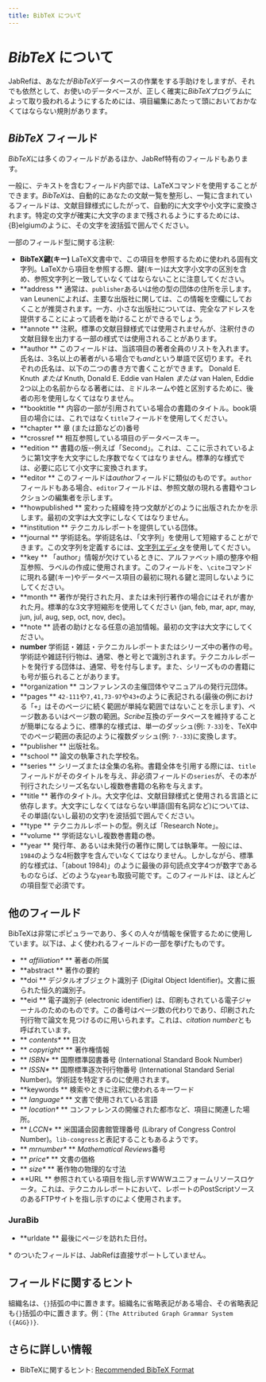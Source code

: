 ```yaml
---
title: BibTeX について
---
```


# *BibTeX* について

JabRefは、あなたが*BibTeX*データベースの作業をする手助けをしますが、それでも依然として、お使いのデータベースが、正しく確実に*BibTeX*プログラムによって取り扱われるようにするためには、項目編集にあたって頭においておかなくてはならない規則があります。

## *BibTeX* フィールド

*BibTeX*には多くのフィールドがあるほか、JabRef特有のフィールドもあります。

一般に、テキストを含むフィールド内部では、LaTeXコマンドを使用することができます。*BibTeX*は、自動的にあなたの文献一覧を整形し、一覧に含まれているフィールドは、文献目録様式にしたがって、自動的に大文字や小文字に変換されます。特定の文字が確実に大文字のままで残されるようにするためには、{B}elgiumのように、その文字を波括弧で囲んでください。

一部のフィールド型に関する注釈:

-   **BibTeX鍵(キー)** LaTeX文書中で、この項目を参照するために使われる固有文字列。LaTeXから項目を参照する際、鍵(キー)は大文字小文字の区別を含め、参照文字列と一致していなくてはならないことに注意してください。
-   **address
    ** 通常は、`publisher`あるいは他の型の団体の住所を示します。van Leunenによれば、主要な出版社に関しては、この情報を空欄にしておくことが推奨されます。一方、小さな出版社については、完全なアドレスを提供することによって読者を助けることができるでしょう。
-   **annote
    ** 注釈。標準の文献目録様式では使用されませんが、注釈付きの文献目録を出力する一部の様式では使用されることがあります。
-   **author
    ** このフィールドは、当該項目の著者全員のリストを入れます。氏名は、3名以上の著者がいる場合でも*and*という単語で区切ります。それぞれの氏名は、以下の二つの書き方で書くことができます。
    Donald E. Knuth *または* Knuth, Donald E.
    Eddie van Halen *または* van Halen, Eddie
    2つ以上の名前からなる著者には、ミドルネームや姓と区別するために、後者の形を使用しなくてはなりません。
-   **booktitle
    ** 内容の一部が引用されている場合の書籍のタイトル。book項目の場合には、これではなく`title`フィールドを使用してください。
-   **chapter
    ** 章 (または節などの)番号
-   **crossref
    ** 相互参照している項目のデータベースキー。
-   **edition
    ** 書籍の版--例えば「Second」。これは、ここに示されているように第1文字を大文字にした序数でなくてはなりません。標準的な様式では、必要に応じて小文字に変換されます。
-   **editor
    ** このフィールドは*author*フィールドに類似のものです。`author`フィールドもある場合、`editor`フィールドは、参照文献の現れる書籍やコレクションの編集者を示します。
-   **howpublished
    ** 変わった経緯を持つ文献がどのように出版されたかを示します。最初の文字は大文字にしなくてはなりません。
-   **institution
    ** テクニカルレポートを提供している団体。
-   **journal
    ** 学術誌名。学術誌名は、「文字列」を使用して短縮することができます。この文字列を定義するには、[文字列エディタ](StringEditorHelp.md)を使用してください。
-   **key
    ** 「author」情報が欠けているときに、アルファベット順の整序や相互参照、ラベルの作成に使用されます。このフィールドを、`\cite`コマンドに現れる鍵(キー)やデータベース項目の最初に現れる鍵と混同しないようにしてください。
-   **month
    ** 著作が発行された月、または未刊行著作の場合にはそれが書かれた月。標準的な3文字短縮形を使用してください (jan, feb, mar, apr, may, jun, jul, aug, sep, oct, nov, dec)。
-   **note
    ** 読者の助けとなる任意の追加情報。最初の文字は大文字にしてください。
-   **number**
    学術誌・雑誌・テクニカルレポートまたはシリーズ中の著作の号。学術誌や雑誌刊行物は、通常、巻と号とで識別されます。テクニカルレポートを発行する団体は、通常、号を付与します。また、シリーズものの書籍にも号が振られることがあります。
-   **organization
    ** コンファレンスの主催団体やマニュアルの発行元団体。
-   **pages
    ** `42-111`や`7,41,73-97`や`43+`のように表記される(最後の例における「`+`」はそのページに続く範囲が単純な範囲ではないことを示します)、ページ数あるいはページ数の範囲。*Scribe*互換のデータベースを維持することが簡単になるように、標準的な様式は、単一のダッシュ(例: `7-33`)を、TeX中でのページ範囲の表記のように複数ダッシュ(例: `7--33`)に変換します。
-   **publisher
    ** 出版社名。
-   **school
    ** 論文の執筆された学校名。
-   **series
    ** シリーズまたは全集の名称。書籍全体を引用する際には、`title`フィールドがそのタイトルを与え、非必須フィールドの`series`が、その本が刊行されたシリーズ名ないし複数巻書籍の名称を与えます。
-   **title
    ** 著作のタイトル。大文字化は、文献目録様式と使用される言語とに依存します。大文字にしなくてはならない単語(固有名詞など)については、その単語(ないし最初の文字)を波括弧で囲んでください。
-   **type
    ** テクニカルレポートの型。例えば「Research Note」。
-   **volume
    ** 学術誌ないし複数巻書籍の巻。
-   **year
    ** 発行年、あるいは未発行の著作に関しては執筆年。一般には、`1984`のような4桁数字を含んでいなくてはなりません。しかしながら、標準的な様式は、「(about 1984)」のように最後の非句読点文字4つが数字であるものならば、どのような`year`も取扱可能です。このフィールドは、ほとんどの項目型で必須です。

## 他のフィールド

BibTeXは非常にポピュラーであり、多くの人々が情報を保管するために使用しています。以下は、よく使われるフィールドの一部を挙げたものです。

-   **<span style="font-weight: normal; font-style: italic;"> affiliation\*</span>
    ** 著者の所属
-   **abstract
    ** 著作の要約
-   **doi
    ** デジタルオブジェクト識別子 (Digital Object Identifier)。文書に振られた恒久的識別子。
-   **eid
    ** 電子識別子 (electronic identifier) は、印刷もされている電子ジャーナルのためのものです。この番号はページ数の代わりであり、印刷された刊行物で論文を見つけるのに用いられます。これは、*citation number*とも呼ばれています。
-   **<span style="font-weight: normal; font-style: italic;"> contents\*</span>
    ** 目次
-   **<span style="font-weight: normal; font-style: italic;"> copyright\*</span>
    ** 著作権情報
-   **<span style="font-weight: normal; font-style: italic;"> ISBN\*</span>
    ** 国際標準図書番号 (International Standard Book Number)
-   **<span style="font-weight: normal; font-style: italic;"> ISSN\*</span>
    ** 国際標準逐次刊行物番号 (International Standard Serial Number)。学術誌を特定するのに使用されます。
-   **keywords
    ** 検索やときに注釈に使われるキーワード
-   **<span style="font-weight: normal; font-style: italic;"> language\*</span>
    ** 文書で使用されている言語
-   **<span style="font-weight: normal; font-style: italic;"> location\*</span>
    ** コンファレンスの開催された都市など、項目に関連した場所。
-   **<span style="font-weight: normal; font-style: italic;"> LCCN\*</span>
    ** 米国議会図書館管理番号 (Library of Congress Control Number)。`lib-congress`と表記することもあるようです。
-   **<span style="font-weight: normal; font-style: italic;"> mrnumber\*</span>
    ** *Mathematical Reviews*番号
-   **<span style="font-weight: normal; font-style: italic;"> price\*</span>
    ** 文書の価格
-   **<span style="font-weight: normal; font-style: italic;"> size\*</span>
    ** 著作物の物理的な寸法
-   **URL
    ** 参照されている項目を指し示すWWWユニフォームリソースロケータ。これは、テクニカルレポートにおいて、レポートのPostScriptソースのあるFTPサイトを指し示すのによく使用されます。

### JuraBib

-   **urldate
    ** 最後にページを訪れた日付。

\* のついたフィールドは、JabRefは直接サポートしていません。

## フィールドに関するヒント

組織名は、`{}`括弧の中に置きます。組織名に省略表記がある場合、その省略表記も`{}`括弧の中に置きます。例：`{The Attributed Graph Grammar System ({AGG})}`.

## さらに詳しい情報

-   BibTeXに関するヒント: [Recommended BibTeX Format](http://sandilands.info/sgordon/node/488)


